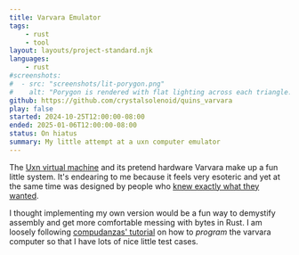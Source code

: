 ```yaml
---
title: Varvara Emulator
tags:
    - rust
    - tool
layout: layouts/project-standard.njk
languages:
    - rust
#screenshots:
#  - src: "screenshots/lit-porygon.png"
#    alt: "Porygon is rendered with flat lighting across each triangle: a red body, cyan accents, and dramatic dark blue shadows. The big eyes and tiny pupils stare blankly at you, but it's a little cute."
github: https://github.com/crystalsolenoid/quins_varvara
play: false
started: 2024-10-25T12:00:00-08:00
ended: 2025-01-06T12:00:00-08:00
status: On hiatus
summary: My little attempt at a uxn computer emulator
---
```


The [Uxn virtual machine](https://wiki.xxiivv.com/site/uxntal.html) and its pretend hardware Varvara make up a fun little system. It's endearing to me because it feels very esoteric and yet at the same time was designed by people who [knew exactly what they wanted](https://100r.co/site/uxn_design.html).

I thought implementing my own version would be a fun way to demystify assembly and get more comfortable messing with bytes in Rust. I am loosely following [compudanzas' tutorial](https://compudanzas.net/uxn_tutorial.html) on how to *program* the varvara computer so that I have lots of nice little test cases.
